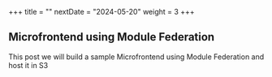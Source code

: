 +++
title = ""
nextDate = "2024-05-20"
weight = 3
+++

## Microfrontend using Module Federation

This post we will build a sample Microfrontend using Module Federation and host it in S3